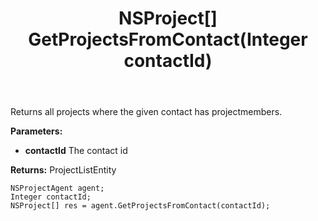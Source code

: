 ﻿---
uid: crmscript_ref_NSProjectAgent_GetProjectsFromContact
title: NSProject[] GetProjectsFromContact(Integer contactId)
intellisense: NSProjectAgent.GetProjectsFromContact
keywords: NSProjectAgent, GetProjectsFromContact
so.topic: reference
---

Returns all projects where the given contact has projectmembers.

**Parameters:**
 - **contactId** The contact id

**Returns:** ProjectListEntity

```crmscript
NSProjectAgent agent;
Integer contactId;
NSProject[] res = agent.GetProjectsFromContact(contactId);
```

